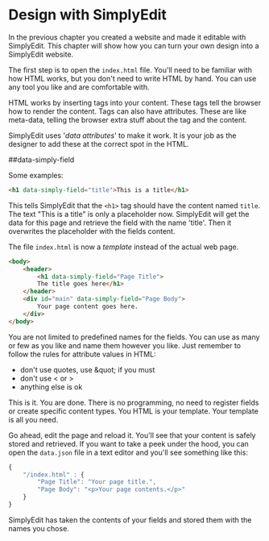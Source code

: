 # Design with SimplyEdit

In the previous chapter you created a website and made it editable with SimplyEdit. This chapter will show how you can turn your own design into a SimplyEdit website.

The first step is to open the `index.html` file. You'll need to be familiar with how HTML works, but you don't need to write HTML by hand. You can use any tool you like and are comfortable with.

HTML works by inserting tags into your content. These tags tell the browser how to render the content. Tags can also have attributes. These are like meta-data, telling the browser extra stuff about the tag and the content.

SimplyEdit uses '*data attributes*' to make it work. It is your job as the designer to add these at the correct spot in the HTML.

##data-simply-field

Some examples:

```html
<h1 data-simply-field="title">This is a title</h1>
```

This tells SimplyEdit that the `<h1>` tag should have the content named `title`. The text "This is a title" is only a placeholder now. SimplyEdit will get the data for this page and retrieve the field with the name 'title'. Then it overwrites the placeholder with the fields content.

The file `index.html` is now a *template* instead of the actual web page.

```html
<body>
    <header>
        <h1 data-simply-field="Page Title">
        The title goes here</h1>
    </header>
    <div id="main" data-simply-field="Page Body">
        Your page content goes here.
    </div>
</body>
```

You are not limited to predefined names for the fields. You can use as many or few as you like and name them however you like. Just remember to follow the rules for attribute values in HTML:
- don't use quotes, use &amp;quot; if you must
- don't use &lt; or &gt;
- anything else is ok 

This is it. You are done. There is no programming, no need to register fields or create specific content types. You HTML is your template. Your template is all you need.

Go ahead, edit the page and reload it. You'll see that your content is safely stored and retrieved. If you want to take a peek under the hood, you can open the `data.json` file in a text editor and you'll see something like this:

```js
{
    "/index.html" : {
        "Page Title": "Your page title.",
        "Page Body": "<p>Your page contents.</p>"
    }
}
```

SimplyEdit has taken the contents of your fields and stored them with the names you chose.